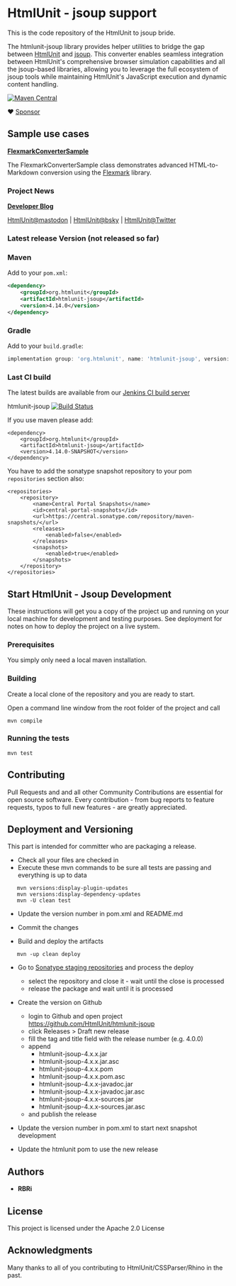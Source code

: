 # HtmlUnit - jsoup support

This is the code repository of the HtmlUnit to jsoup bride.

The htmlunit-jsoup library provides helper utilities 
to bridge the gap between [HtmlUnit](https://htmlunit.org) and [jsoup](https://jsoup.org/).
This converter enables seamless integration between HtmlUnit's comprehensive browser simulation capabilities 
and all the jsoup-based libraries, allowing you to leverage the full ecosystem of jsoup tools 
while maintaining HtmlUnit's JavaScript execution and dynamic content handling.


[![Maven Central](https://maven-badges.herokuapp.com/maven-central/org.htmlunit/htmlunit-jsoup/badge.svg)](https://maven-badges.herokuapp.com/maven-central/org.htmlunit/htmlunit-jsoup)

:heart: [Sponsor](https://github.com/sponsors/rbri)

## Sample use cases

**[FlexmarkConverterSample](https://github.com/HtmlUnit/htmlunit-jsoup/blob/main/src/test/java/org/htmlunit/jsoup/example/FlexmarkConverterSample.java)**

The FlexmarkConverterSample class demonstrates advanced HTML-to-Markdown conversion using the [Flexmark](https://github.com/vsch/flexmark-java) library.

### Project News

**[Developer Blog](https://htmlunit.github.io/htmlunit-blog/)**

[HtmlUnit@mastodon](https://fosstodon.org/@HtmlUnit) | [HtmlUnit@bsky](https://bsky.app/profile/htmlunit.bsky.social) | [HtmlUnit@Twitter](https://twitter.com/HtmlUnit)

### Latest release Version (not released so far)

### Maven

Add to your `pom.xml`:

```xml
<dependency>
    <groupId>org.htmlunit</groupId>
    <artifactId>htmlunit-jsoup</artifactId>
    <version>4.14.0</version>
</dependency>
```

### Gradle

Add to your `build.gradle`:

```groovy
implementation group: 'org.htmlunit', name: 'htmlunit-jsoup', version: '4.14.0'
```

### Last CI build
The latest builds are available from our
[Jenkins CI build server](https://jenkins.wetator.org/job/HtmlUnit%20-%20Jsoup/ "HtmlUnit - Jsoup CI")

htmlunit-jsoup
[![Build Status](https://jenkins.wetator.org/buildStatus/icon?job=HtmlUnit+-+Jsoup)](https://jenkins.wetator.org/job/HtmlUnit%20-%20Jsoup/)

If you use maven please add:

    <dependency>
        <groupId>org.htmlunit</groupId>
        <artifactId>htmlunit-jsoup</artifactId>
        <version>4.14.0-SNAPSHOT</version>
    </dependency>

You have to add the sonatype snapshot repository to your pom `repositories` section also:

    <repositories>
        <repository>
            <name>Central Portal Snapshots</name>
            <id>central-portal-snapshots</id>
            <url>https://central.sonatype.com/repository/maven-snapshots/</url>
            <releases>
                <enabled>false</enabled>
            </releases>
            <snapshots>
                <enabled>true</enabled>
            </snapshots>
        </repository>
    </repositories>


## Start HtmlUnit - Jsoup Development

These instructions will get you a copy of the project up and running on your local machine for development and testing purposes.
See deployment for notes on how to deploy the project on a live system.

### Prerequisites

You simply only need a local maven installation.


### Building

Create a local clone of the repository and you are ready to start.

Open a command line window from the root folder of the project and call

```
mvn compile
```

### Running the tests

```
mvn test
```

## Contributing

Pull Requests and and all other Community Contributions are essential for open source software.
Every contribution - from bug reports to feature requests, typos to full new features - are greatly appreciated.

## Deployment and Versioning

This part is intended for committer who are packaging a release.

* Check all your files are checked in
* Execute these mvn commands to be sure all tests are passing and everything is up to data

```
   mvn versions:display-plugin-updates
   mvn versions:display-dependency-updates
   mvn -U clean test
```

* Update the version number in pom.xml and README.md
* Commit the changes


* Build and deploy the artifacts 

```
   mvn -up clean deploy
```

* Go to [Sonatype staging repositories](https://s01.oss.sonatype.org/index.html#stagingRepositories) and process the deploy
  - select the repository and close it - wait until the close is processed
  - release the package and wait until it is processed

* Create the version on Github
    * login to Github and open project https://github.com/HtmlUnit/htmlunit-jsoup
    * click Releases > Draft new release
    * fill the tag and title field with the release number (e.g. 4.0.0)
    * append 
        * htmlunit-jsoup-4.x.x.jar
        * htmlunit-jsoup-4.x.x.jar.asc 
        * htmlunit-jsoup-4.x.x.pom
        * htmlunit-jsoup-4.x.x.pom.asc 
        * htmlunit-jsoup-4.x.x-javadoc.jar
        * htmlunit-jsoup-4.x.x-javadoc.jar.asc
        * htmlunit-jsoup-4.x.x-sources.jar
        * htmlunit-jsoup-4.x.x-sources.jar.asc
    * and publish the release 

* Update the version number in pom.xml to start next snapshot development
* Update the htmlunit pom to use the new release

## Authors

* **RBRi**

## License

This project is licensed under the Apache 2.0 License

## Acknowledgments

Many thanks to all of you contributing to HtmlUnit/CSSParser/Rhino in the past.
